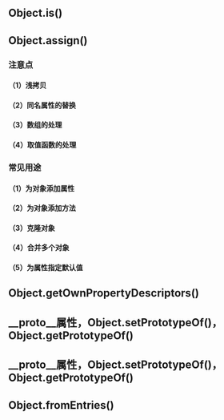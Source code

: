## Object.is()


## Object.assign()


### 注意点
#### （1）浅拷贝


#### （2）同名属性的替换


#### （3）数组的处理

#### （4）取值函数的处理


### 常见用途


#### （1）为对象添加属性

#### （2）为对象添加方法

#### （3）克隆对象

#### （4）合并多个对象

#### （5）为属性指定默认值


## Object.getOwnPropertyDescriptors()



## __proto__属性，Object.setPrototypeOf()，Object.getPrototypeOf()



## __proto__属性，Object.setPrototypeOf()，Object.getPrototypeOf()



## Object.fromEntries()

